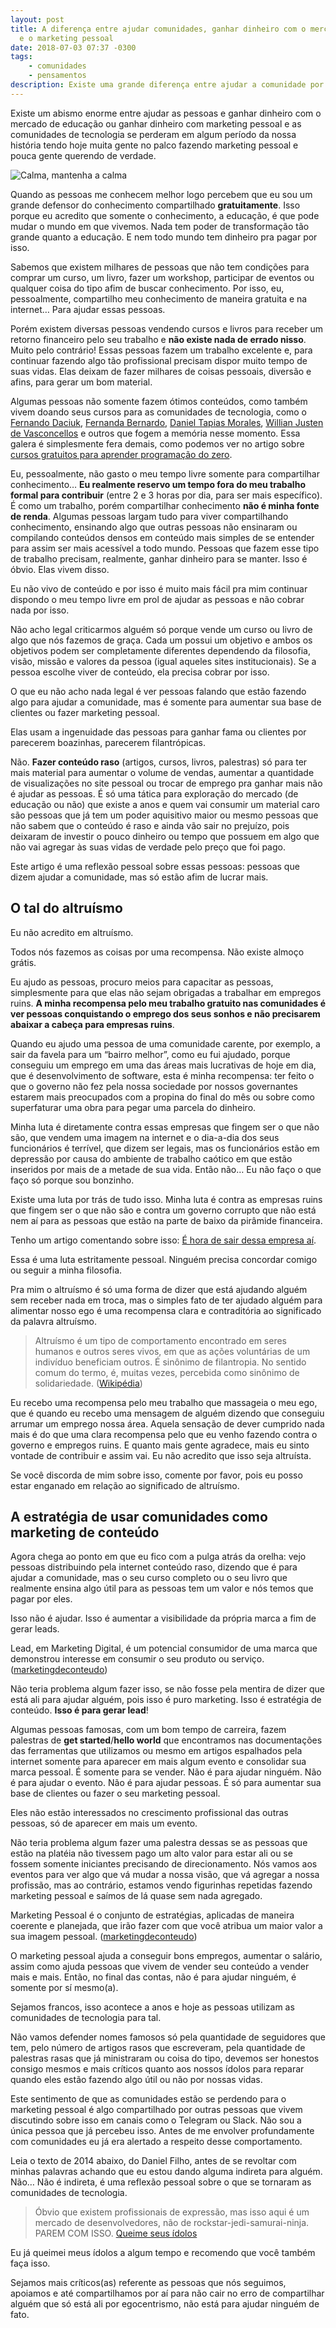 ```yaml
---
layout: post
title: A diferença entre ajudar comunidades, ganhar dinheiro com o mercado de educação
  e o marketing pessoal
date: 2018-07-03 07:37 -0300
tags:
    - comunidades
    - pensamentos
description: Existe uma grande diferença entre ajudar a comunidade por ajudar, trabalhar com isso e fazer as coisas somente por marketing pessoal
---
```

Existe um abismo enorme entre ajudar as pessoas e ganhar dinheiro com o mercado de educação ou ganhar dinheiro com marketing pessoal e as comunidades de tecnologia se perderam em algum período da nossa história tendo hoje muita gente no palco fazendo marketing pessoal e pouca gente querendo de verdade.

![Calma, mantenha a calma]({{site.post_images}}keep-calm-and-keep-calm.jpeg)

Quando as pessoas me conhecem melhor logo percebem que eu sou um grande defensor do conhecimento compartilhado **gratuitamente**. Isso porque eu acredito que somente o conhecimento, a educação, é que pode mudar o mundo em que vivemos. Nada tem poder de transformação tão grande quanto a educação. E nem todo mundo tem dinheiro pra pagar por isso.

Sabemos que existem milhares de pessoas que não tem condições para comprar um curso, um livro, fazer um workshop, participar de eventos ou qualquer coisa do tipo afim de buscar conhecimento. Por isso, eu, pessoalmente, compartilho meu conhecimento de maneira gratuita e na internet… Para ajudar essas pessoas.

Porém existem diversas pessoas vendendo cursos e livros para receber um retorno financeiro pelo seu trabalho e **não existe nada de errado nisso**. Muito pelo contrário! Essas pessoas fazem um trabalho excelente e, para continuar fazendo algo tão profissional precisam dispor muito tempo de suas vidas. Elas deixam de fazer milhares de coisas pessoais, diversão e afins, para gerar um bom material.

Algumas pessoas não somente fazem ótimos conteúdos, como também vivem doando seus cursos para as comunidades de tecnologia, como o [Fernando Daciuk](https://medium.com/@fdaciuk), [Fernanda Bernardo](https://medium.com/@fernandabernardo), [Daniel Tapias Morales](https://medium.com/@tapmorales), [Willian Justen de Vasconcellos](https://medium.com/@willianjustendevasconcellos) e outros que fogem a memória nesse momento. Essa galera é simplesmente fera demais, como podemos ver no artigo sobre [cursos gratuitos para aprender programação do zero](https://medium.com/trainingcenter/trilha-de-estudos-com-cursos-gratuitos-para-aprender-programa%C3%A7%C3%A3o-do-zero-2758f3d0190).

Eu, pessoalmente, não gasto o meu tempo livre somente para compartilhar conhecimento… **Eu realmente reservo um tempo fora do meu trabalho formal para contribuir** (entre 2 e 3 horas por dia, para ser mais específico). É como um trabalho, porém compartilhar conhecimento **não é minha fonte de renda**. Algumas pessoas largam tudo para viver compartilhando conhecimento, ensinando algo que outras pessoas não ensinaram ou compilando conteúdos densos em conteúdo mais simples de se entender para assim ser mais acessível a todo mundo. Pessoas que fazem esse tipo de trabalho precisam, realmente, ganhar dinheiro para se manter. Isso é óbvio. Elas vivem disso.

Eu não vivo de conteúdo e por isso é muito mais fácil pra mim continuar dispondo o meu tempo livre em prol de ajudar as pessoas e não cobrar nada por isso.

Não acho legal criticarmos alguém só porque vende um curso ou livro de algo que nós fazemos de graça. Cada um possui um objetivo e ambos os objetivos podem ser completamente diferentes dependendo da filosofia, visão, missão e valores da pessoa (igual aqueles sites institucionais). Se a pessoa escolhe viver de conteúdo, ela precisa cobrar por isso.

O que eu não acho nada legal é ver pessoas falando que estão fazendo algo para ajudar a comunidade, mas é somente para aumentar sua base de clientes ou fazer marketing pessoal.

Elas usam a ingenuidade das pessoas para ganhar fama ou clientes por parecerem boazinhas, parecerem filantrópicas.

Não. **Fazer conteúdo raso** (artigos, cursos, livros, palestras) só para ter mais material para aumentar o volume de vendas, aumentar a quantidade de visualizações no site pessoal ou trocar de emprego pra ganhar mais não é ajudar as pessoas. É só uma tática para exploração do mercado (de educação ou não) que existe a anos e quem vai consumir um material caro são pessoas que já tem um poder aquisitivo maior ou mesmo pessoas que não sabem que o conteúdo é raso e ainda vão sair no prejuízo, pois deixaram de investir o pouco dinheiro ou tempo que possuem em algo que não vai agregar às suas vidas de verdade pelo preço que foi pago.

Este artigo é uma reflexão pessoal sobre essas pessoas: pessoas que dizem ajudar a comunidade, mas só estão afim de lucrar mais.

## O tal do altruísmo

Eu não acredito em altruísmo.

Todos nós fazemos as coisas por uma recompensa. Não existe almoço grátis.

Eu ajudo as pessoas, procuro meios para capacitar as pessoas, simplesmente para que elas não sejam obrigadas a trabalhar em empregos ruins. **A minha recompensa pelo meu trabalho gratuito nas comunidades é ver pessoas conquistando o emprego dos seus sonhos e não precisarem abaixar a cabeça para empresas ruins**.

Quando eu ajudo uma pessoa de uma comunidade carente, por exemplo, a sair da favela para um “bairro melhor”, como eu fui ajudado, porque conseguiu um emprego em uma das áreas mais lucrativas de hoje em dia, que é desenvolvimento de software, esta é minha recompensa: ter feito o que o governo não fez pela nossa sociedade por nossos governantes estarem mais preocupados com a propina do final do mês ou sobre como superfaturar uma obra para pegar uma parcela do dinheiro.

Minha luta é diretamente contra essas empresas que fingem ser o que não são, que vendem uma imagem na internet e o dia-a-dia dos seus funcionários é terrível, que dizem ser legais, mas os funcionários estão em depressão por causa do ambiente de trabalho caótico em que estão inseridos por mais de a metade de sua vida. Então não… Eu não faço o que faço só porque sou bonzinho.

Existe uma luta por trás de tudo isso. Minha luta é contra as empresas ruins que fingem ser o que não são e contra um governo corrupto que não está nem aí para as pessoas que estão na parte de baixo da pirâmide financeira.

Tenho um artigo comentando sobre isso: [É hora de sair dessa empresa aí](/posts/).

Essa é uma luta estritamente pessoal. Ninguém precisa concordar comigo ou seguir a minha filosofia.

Pra mim o altruísmo é só uma forma de dizer que está ajudando alguém sem receber nada em troca, mas o simples fato de ter ajudado alguém para alimentar nosso ego é uma recompensa clara e contraditória ao significado da palavra altruísmo.

> Altruísmo é um tipo de comportamento encontrado em seres humanos e outros seres vivos, em que as ações voluntárias de um indivíduo beneficiam outros. É sinônimo de filantropia. No sentido comum do termo, é, muitas vezes, percebida como sinônimo de solidariedade. ([Wikipédia](https://pt.wikipedia.org/wiki/Altru%C3%ADsmo))

Eu recebo uma recompensa pelo meu trabalho que massageia o meu ego, que é quando eu recebo uma mensagem de alguém dizendo que conseguiu arrumar um emprego nossa área. Aquela sensação de dever cumprido nada mais é do que uma clara recompensa pelo que eu venho fazendo contra o governo e empregos ruins. E quanto mais gente agradece, mais eu sinto vontade de contribuir e assim vai. Eu não acredito que isso seja altruísta.

Se você discorda de mim sobre isso, comente por favor, pois eu posso estar enganado em relação ao significado de altruísmo.

## A estratégia de usar comunidades como marketing de conteúdo

Agora chega ao ponto em que eu fico com a pulga atrás da orelha: vejo pessoas distribuindo pela internet conteúdo raso, dizendo que é para ajudar a comunidade, mas o seu curso completo ou o seu livro que realmente ensina algo útil para as pessoas tem um valor e nós temos que pagar por eles.

Isso não é ajudar. Isso é aumentar a visibilidade da própria marca a fim de gerar leads.

Lead, em Marketing Digital, é um potencial consumidor de uma marca que demonstrou interesse em consumir o seu produto ou serviço. ([marketingdeconteudo](https://marketingdeconteudo.com/o-que-e-lead/))

Não teria problema algum fazer isso, se não fosse pela mentira de dizer que está ali para ajudar alguém, pois isso é puro marketing. Isso é estratégia de conteúdo. **Isso é para gerar lead**!

Algumas pessoas famosas, com um bom tempo de carreira, fazem palestras de **get started**/**hello world** que encontramos nas documentações das ferramentas que utilizamos ou mesmo em artigos espalhados pela internet somente para aparecer em mais algum evento e consolidar sua marca pessoal. É somente para se vender. Não é para ajudar ninguém. Não é para ajudar o evento. Não é para ajudar pessoas. É só para aumentar sua base de clientes ou fazer o seu marketing pessoal.

Eles não estão interessados no crescimento profissional das outras pessoas, só de aparecer em mais um evento.

Não teria problema algum fazer uma palestra dessas se as pessoas que estão na platéia não tivessem pago um alto valor para estar ali ou se fossem somente iniciantes precisando de direcionamento. Nós vamos aos eventos para ver algo que vá mudar a nossa visão, que vá agregar a nossa profissão, mas ao contrário, estamos vendo figurinhas repetidas fazendo marketing pessoal e saímos de lá quase sem nada agregado.

Marketing Pessoal é o conjunto de estratégias, aplicadas de maneira coerente e planejada, que irão fazer com que você atribua um maior valor a sua imagem pessoal. ([marketingdeconteudo](https://marketingdeconteudo.com/marketing-pessoal/))

O marketing pessoal ajuda a conseguir bons empregos, aumentar o salário, assim como ajuda pessoas que vivem de vender seu conteúdo a vender mais e mais. Então, no final das contas, não é para ajudar ninguém, é somente por sí mesmo(a).

Sejamos francos, isso acontece a anos e hoje as pessoas utilizam as comunidades de tecnologia para tal.

Não vamos defender nomes famosos só pela quantidade de seguidores que tem, pelo número de artigos rasos que escreveram, pela quantidade de palestras rasas que já ministraram ou coisa do tipo, devemos ser honestos consigo mesmos e mais críticos quanto aos nossos ídolos para reparar quando eles estão fazendo algo útil ou não por nossas vidas.

Este sentimento de que as comunidades estão se perdendo para o marketing pessoal é algo compartilhado por outras pessoas que vivem discutindo sobre isso em canais como o Telegram ou Slack. Não sou a única pessoa que já percebeu isso. Antes de me envolver profundamente com comunidades eu já era alertado a respeito desse comportamento.

Leia o texto de 2014 abaixo, do Daniel Filho, antes de se revoltar com minhas palavras achando que eu estou dando alguma indireta para alguém. Não… Não é indireta, é uma reflexão pessoal sobre o que se tornaram as comunidades de tecnologia.

> Óbvio que existem profissionais de expressão, mas isso aqui é um mercado de desenvolvedores, não de rockstar-jedi-samurai-ninja. PAREM COM ISSO.
> [Queime seus ídolos](http://danielfilho.github.io/2014/08/20/queime-seus-idolos/)

Eu já queimei meus ídolos a algum tempo e recomendo que você também faça isso.

Sejamos mais críticos(as) referente as pessoas que nós seguimos, apoiamos e até compartilhamos por aí para não cair no erro de compartilhar alguém que só está ali por egocentrismo, não está para ajudar ninguém de fato.

